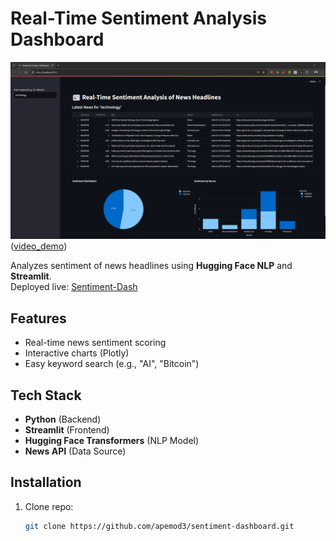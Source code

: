 # Real-Time Sentiment Analysis Dashboard

![Dashboard Demo](assets/dashboard-screenshot.png)  
([video_demo](https://drive.google.com/file/d/10gvzkR7efoUYUQApo6h8SvT32Nmz1yRQ/view?usp=sharing))

Analyzes sentiment of news headlines using **Hugging Face NLP** and **Streamlit**.  
Deployed live: [Sentiment-Dash](https://sentiment-dash.streamlit.app/)

## Features
- Real-time news sentiment scoring
- Interactive charts (Plotly)
- Easy keyword search (e.g., "AI", "Bitcoin")

## Tech Stack
- **Python**  (Backend)
- **Streamlit** (Frontend)  
- **Hugging Face Transformers** (NLP Model)  
- **News API** (Data Source)

## Installation
1. Clone repo:
   ```bash
   git clone https://github.com/apemod3/sentiment-dashboard.git
